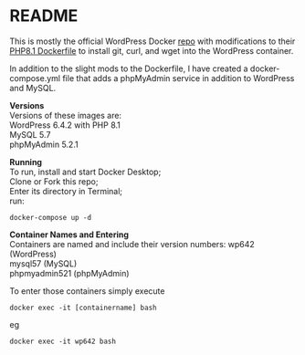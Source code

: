 # README
This is mostly the official WordPress Docker [repo](https://github.com/docker-library/wordpress) with modifications to their [PHP8.1 Dockerfile](https://github.com/docker-library/wordpress/blob/ac65dab91d64f611e4fa89b5e92903e163d24572/latest/php8.1/fpm/Dockerfile) to install git, curl, and wget into the WordPress container.

In addition to the slight mods to the Dockerfile, I have created a docker-compose.yml file that adds a phpMyAdmin service in addition to WordPress and MySQL.

**Versions**  
Versions of these images are:  
WordPress 6.4.2 with PHP 8.1  
MySQL 5.7  
phpMyAdmin 5.2.1  

**Running**   
To run, install and start Docker Desktop;  
Clone or Fork this repo;  
Enter its directory in Terminal;  
run: 
```
docker-compose up -d
```

**Container Names and Entering**  
Containers are named and include their version numbers:
wp642 (WordPress)  
mysql57 (MySQL)   
phpmyadmin521 (phpMyAdmin)

To enter those containers simply execute
```
docker exec -it [containername] bash
```
eg
```
docker exec -it wp642 bash
```

